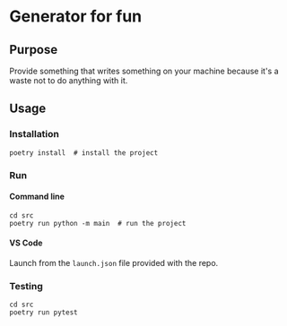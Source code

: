 # Generator for fun

## Purpose
Provide something that writes something on your machine because it's a waste not to do anything with it.

## Usage

### Installation

    poetry install  # install the project


### Run

#### Command line
    cd src
    poetry run python -m main  # run the project

#### VS Code
Launch from the `launch.json` file provided with the repo.

### Testing
    cd src
    poetry run pytest